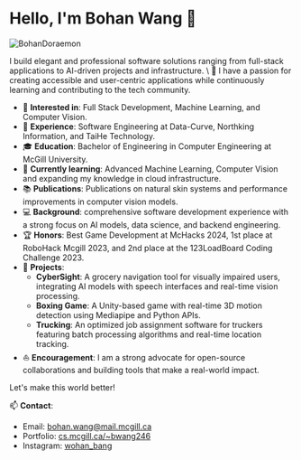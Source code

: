 # Hello, I'm Bohan Wang 👋

![BohanDoraemon](https://github.com/user-attachments/assets/0edcb68d-90f2-44ca-9dd5-b4a69cc1d04a)

I build elegant and professional software solutions ranging from full-stack applications to AI-driven projects and infrastructure. \\
🚀 I have a passion for creating accessible and user-centric applications while continuously learning and contributing to the tech community.

- 🧐 **Interested in**: Full Stack Development, Machine Learning, and Computer Vision.
- 💼 **Experience**: Software Engineering at Data-Curve, Northking Information, and TaiHe Technology.
- 🎓 **Education**: Bachelor of Engineering in Computer Engineering at McGill University.
- 🌱 **Currently learning**: Advanced Machine Learning, Computer Vision and expanding my knowledge in cloud infrastructure.
- 📚 **Publications**: Publications on natural skin systems and performance improvements in computer vision models.
- 💻 **Background**: comprehensive software development experience with a strong focus on AI models, data science, and backend engineering.
- 🏆 **Honors**: Best Game Development at McHacks 2024, 1st place at RoboHack Mcgill 2023, and 2nd place at the 123LoadBoard Coding Challenge 2023.
- 📝 **Projects**: 
  - **CyberSight**: A grocery navigation tool for visually impaired users, integrating AI models with speech interfaces and real-time vision processing.
  - **Boxing Game**: A Unity-based game with real-time 3D motion detection using Mediapipe and Python APIs.
  - **Trucking**: An optimized job assignment software for truckers featuring batch processing algorithms and real-time location tracking.
- ⛵ **Encouragement**: I am a strong advocate for open-source collaborations and building tools that make a real-world impact.

Let's make this world better!

📫 **Contact**:
- Email: [bohan.wang@mail.mcgill.ca](mailto:bohan.wang@mail.mcgill.ca)
- Portfolio: [cs.mcgill.ca/~bwang246](https://cs.mcgill.ca/~bwang246)
- Instagram: [wohan_bang](https://www.instagram.com/wohan_bang)
